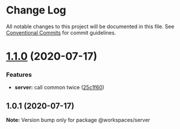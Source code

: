 # Change Log

All notable changes to this project will be documented in this file.
See [Conventional Commits](https://conventionalcommits.org) for commit guidelines.

# [1.1.0](https://github.com/guillermocorrea/lerna-test/compare/v1.0.1...v1.1.0) (2020-07-17)


### Features

* **server:** call common twice ([25c1f60](https://github.com/guillermocorrea/lerna-test/commit/25c1f60e758f432897b99c069b1093c677812f63))





## 1.0.1 (2020-07-17)

**Note:** Version bump only for package @workspaces/server
